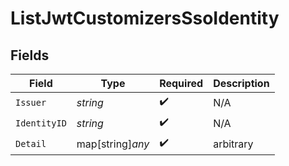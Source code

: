 # ListJwtCustomizersSsoIdentity


## Fields

| Field              | Type               | Required           | Description        |
| ------------------ | ------------------ | ------------------ | ------------------ |
| `Issuer`           | *string*           | :heavy_check_mark: | N/A                |
| `IdentityID`       | *string*           | :heavy_check_mark: | N/A                |
| `Detail`           | map[string]*any*   | :heavy_check_mark: | arbitrary          |